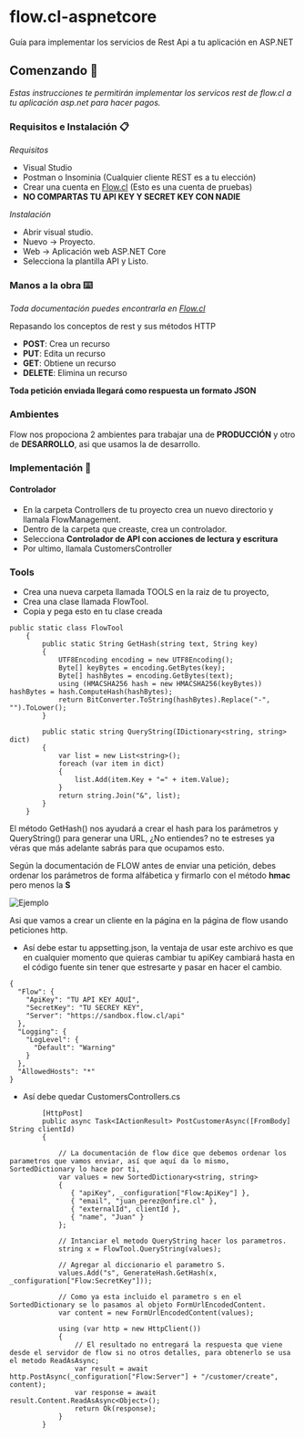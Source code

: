 # flow.cl-aspnetcore
Guía para implementar los servicios de Rest Api a tu aplicación en ASP.NET

## Comenzando 🚀
_Estas instrucciones te permitirán implementar los servicos rest de flow.cl a tu aplicación asp.net para hacer pagos._

### Requisitos e Instalación 📋

_Requisitos_
* Visual Studio
* Postman o Insominia (Cualquier cliente REST es a tu elección)
* Crear una cuenta en [Flow.cl](https://sandbox.flow.cl) (Esto es una cuenta de pruebas)
* **NO COMPARTAS TU API KEY Y SECRET KEY CON NADIE**

_Instalación_
* Abrir visual studio.
* Nuevo -> Proyecto.
* Web -> Aplicación web ASP.NET Core
* Selecciona la plantilla API y Listo.

### Manos a la obra ⌨️
_Toda documentación puedes encontrarla en [Flow.cl](https://www.flow.cl/docs/api.html/)_

Repasando los conceptos de rest y sus métodos HTTP
* **POST**: Crea un recurso
* **PUT**: Edita un recurso
* **GET**: Obtiene un recurso
* **DELETE**: Elimina un recurso

**Toda petición enviada llegará como respuesta un formato JSON**

### Ambientes ##
Flow nos propociona 2 ambientes para trabajar una de **PRODUCCIÓN** y otro de **DESARROLLO**, asi que usamos la de desarrollo.

### Implementación 🔧 ###

#### Controlador ####
* En la carpeta Controllers de tu proyecto crea un nuevo directorio y llamala FlowManagement.
* Dentro de la carpeta que creaste, crea un controlador.
* Selecciona **Controlador de API con acciones de lectura y escritura**
* Por ultimo, llamala CustomersController

### Tools ###
* Crea una nueva carpeta llamada TOOLS en la raiz de tu proyecto,
* Crea una clase llamada FlowTool.
* Copia y pega esto en tu clase creada
```
public static class FlowTool
    {
        public static String GetHash(string text, String key)
        {
            UTF8Encoding encoding = new UTF8Encoding();
            Byte[] keyBytes = encoding.GetBytes(key);
            Byte[] hashBytes = encoding.GetBytes(text);
            using (HMACSHA256 hash = new HMACSHA256(keyBytes)) hashBytes = hash.ComputeHash(hashBytes);
            return BitConverter.ToString(hashBytes).Replace("-", "").ToLower();
        }

        public static string QueryString(IDictionary<string, string> dict)
        {
            var list = new List<string>();
            foreach (var item in dict)
            {
                list.Add(item.Key + "=" + item.Value);
            }
            return string.Join("&", list);
        }
    }
```
El método GetHash() nos ayudará a crear el hash para los parámetros y QueryString() para generar una URL, ¿No entiendes? no te estreses
ya véras que más adelante sabrás para que ocupamos esto.

Según la documentación de FLOW antes de enviar una petición, debes ordenar los parámetros de forma alfábetica y firmarlo con
el método **hmac** pero menos la **S**

![Ejemplo](https://i.ibb.co/X712zsp/Ejemplo1.png)

Asi que vamos a crear un cliente en la página en la página de flow usando peticiones http.

* Así debe estar tu appsetting.json, la ventaja de usar este archivo es que en cualquier momento que quieras cambiar tu apiKey 
cambiará hasta en el código fuente sin tener que estresarte y pasar en hacer el cambio.

```
{
  "Flow": {
    "ApiKey": "TU API KEY AQUÍ",
    "SecretKey": "TU SECREY KEY",
    "Server": "https://sandbox.flow.cl/api"
  },
  "Logging": {
    "LogLevel": {
      "Default": "Warning"
    }
  },
  "AllowedHosts": "*"
}

```
* Así debe quedar CustomersControllers.cs
```
        [HttpPost]
        public async Task<IActionResult> PostCustomerAsync([FromBody] String clientId)
        {

            // La documentación de flow dice que debemos ordenar los parametros que vamos enviar, así que aquí da lo mismo, SortedDictionary lo hace por ti,
            var values = new SortedDictionary<string, string>
            {
               { "apiKey", _configuration["Flow:ApiKey"] },
               { "email", "juan_perez@onfire.cl" },
               { "externalId", clientId },
               { "name", "Juan" }
            };

            // Intanciar el metodo QueryString hacer los parametros.
            string x = FlowTool.QueryString(values);
            
            // Agregar al diccionario el parametro S.
            values.Add("s", GenerateHash.GetHash(x, _configuration["Flow:SecretKey"]));
            
            // Como ya esta incluido el parametro s en el SortedDictionary se lo pasamos al objeto FormUrlEncodedContent.
            var content = new FormUrlEncodedContent(values);

            using (var http = new HttpClient())
            {
                // El resultado no entregará la respuesta que viene desde el servidor de flow si no otros detalles, para obtenerlo se usa el metodo ReadAsAsync;
                var result = await http.PostAsync(_configuration["Flow:Server"] + "/customer/create", content);
                var response = await result.Content.ReadAsAsync<Object>();
                return Ok(response);
            }
        }
```
